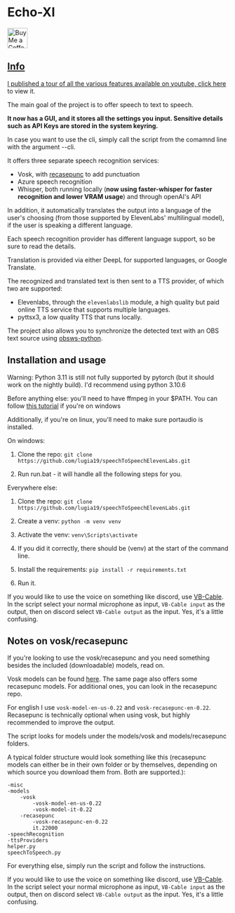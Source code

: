 # Echo-XI
<a href='https://ko-fi.com/lugia19' target='_blank'><img height='35' style='border:0px;height:46px;' src='https://az743702.vo.msecnd.net/cdn/kofi3.png?v=0' border='0' alt='Buy Me a Coffee at ko-fi.com' />
## Info

I published a tour of all the various features available on youtube, [click here](https://youtu.be/Y7G1ZUycPrw) to view it.

The main goal of the project is to offer speech to text to speech.

**It now has a GUI, and it stores all the settings you input. Sensitive details such as API Keys are stored in the system keyring.**

In case you want to use the cli, simply call the script from the comamnd line with the argument --cli.

It offers three separate speech recognition services:
- Vosk, with [recasepunc](https://github.com/benob/recasepunc) to add punctuation
- Azure speech recognition
- Whisper, both running locally (**now using faster-whisper for faster recognition and lower VRAM usage**) and through openAI's API

In addition, it automatically translates the output into a language of the user's choosing (from those supported by ElevenLabs' multilingual model), if the user is speaking a different language.

Each speech recognition provider has different language support, so be sure to read the details.

Translation is provided via either DeepL for supported languages, or Google Translate.

The recognized and translated text is then sent to a TTS provider, of which two are supported:
- Elevenlabs, through the `elevenlabslib` module, a high quality but paid online TTS service that supports multiple languages.
- pyttsx3, a low quality TTS that runs locally.

The project also allows you to synchronize the detected text with an OBS text source using [obsws-python](https://pypi.org/project/obsws-python/).

## Installation and usage

Warning: Python 3.11 is still not fully supported by pytorch (but it should work on the nightly build). I'd recommend using python 3.10.6

Before anything else: you'll need to have ffmpeg in your $PATH. You can follow [this tutorial](https://phoenixnap.com/kb/ffmpeg-windows) if you're on windows

Additionally, if you're on linux, you'll need to make sure portaudio is installed.

On windows:

1) Clone the repo: `git clone https://github.com/lugia19/speechToSpeechElevenLabs.git`

2) Run run.bat - it will handle all the following steps for you.

Everywhere else:

1) Clone the repo: `git clone https://github.com/lugia19/speechToSpeechElevenLabs.git`

2) Create a venv: `python -m venv venv`

3) Activate the venv: `venv\Scripts\activate`

4) If you did it correctly, there should be (venv) at the start of the command line.

5) Install the requirements: `pip install -r requirements.txt`

6) Run it.


If you would like to use the voice on something like discord, use [VB-Cable](https://vb-audio.com/Cable/). In the script select your normal microphone as input, `VB-Cable input` as the output, then on discord select `VB-Cable output` as the input. Yes, it's a little confusing.

## Notes on vosk/recasepunc

If you're looking to use the vosk/recasepunc and you need something besides the included (downloadable) models, read on.

Vosk models can be found [here](https://alphacephei.com/vosk/models). The same page also offers some recasepunc models. For additional ones, you can look in the recasepunc repo.

For english I use `vosk-model-en-us-0.22` and `vosk-recasepunc-en-0.22`. Recasepunc is technically optional when using vosk, but highly recommended to improve the output.

The script looks for models under the models/vosk and models/recasepunc folders.

A typical folder structure would look something like this (recasepunc models can either be in their own folder or by themselves, depending on which source you download them from. Both are supported.):
```
-misc
-models
    -vosk
        -vosk-model-en-us-0.22
        -vosk-model-it-0.22
    -recasepunc
        -vosk-recasepunc-en-0.22
        it.22000
-speechRecognition
-ttsProviders
helper.py
speechToSpeech.py
```

For everything else, simply run the script and follow the instructions.

If you would like to use the voice on something like discord, use [VB-Cable](https://vb-audio.com/Cable/). In the script select your normal microphone as input, `VB-Cable input` as the output, then on discord select `VB-Cable output` as the input. Yes, it's a little confusing.
